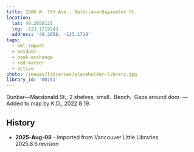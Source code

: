 ```yaml
---
title: 2986 W. 7th Ave.; Balaclava—Bayswater St.
location:
  lat: 49.2658121
  lng: -123.1719243
  address: '49.2658, -123.1719'
tags:
  - kml-import
  - outdoor
  - book-exchange
  - red-marker
  - active
photo: /images/libraries/placeholder-library.jpg
library_id: '00151'
---
```

Dunbar—Macdonald St.; 2 shelves, small.  Bench.  Gaps around door.
—Added to map by K.D., 2022 8 19.  

## History
- **2025-Aug-08** - Imported from Vancouver Little Libraries 2025.8.6.revision
